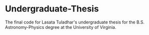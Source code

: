 # Undergraduate-Thesis
The final code for Lasata Tuladhar's undergraduate thesis for the B.S. Astronomy-Physics degree at the University of Virginia.
